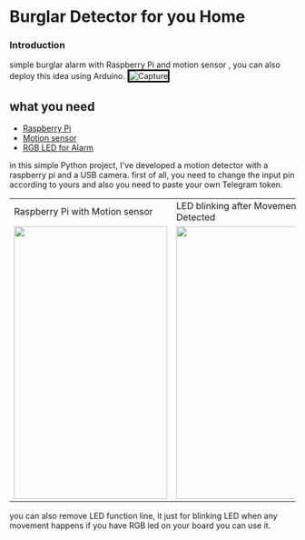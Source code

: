 # Burglar Detector for you Home
### Introduction
simple burglar alarm with Raspberry Pi and motion sensor , you can also deploy this idea using Arduino.
<img src="https://i.ibb.co/02LZMFw/Capture.jpg" alt="Capture" border="3">

## what you need

- [Raspberry Pi](#-)
- [Motion sensor](#-)
- [RGB LED for Alarm](#-)

in this simple Python project, I've developed a motion detector with a raspberry pi and a USB camera.
first of all, you need to change the input pin according to yours and also you need to paste your own Telegram token.


<table>
  <tr>
    <td>Raspberry Pi with Motion sensor</td>
     <td>LED blinking after Movement Detected</td>
     <td>Images on Telegram Bot</td>
  </tr>
  <tr>
    <td><img src="https://user-images.githubusercontent.com/6876758/100547845-4aa1ba80-3269-11eb-9909-9f7c6e3fa9ca.jpeg" width=270 height=480></td>
    <td><img src="https://user-images.githubusercontent.com/6876758/100543253-4f597500-324f-11eb-9823-8dbae7a9fbc9.jpg" width=270 height=480></td>
    <td><img src="https://user-images.githubusercontent.com/6876758/100543258-5b453700-324f-11eb-988f-dc445879cee9.png" width=270 height=480></td>
  </tr>
 </table>
you can also remove LED function line, it just for blinking LED when any movement happens if you have RGB led on your board you can use it.


